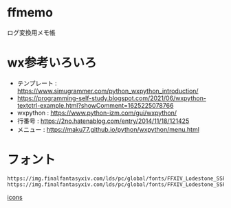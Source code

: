 # ffmemo
ログ変換用メモ帳

# wx参考いろいろ
* テンプレート : https://www.simugrammer.com/python_wxpython_introduction/
* https://programming-self-study.blogspot.com/2021/06/wxpython-textctrl-example.html?showComment=1625225078766
* wxpython : https://www.python-izm.com/gui/wxpython/
* 行番号 : https://2no.hatenablog.com/entry/2014/11/18/121425
* メニュー : https://maku77.github.io/python/wxpython/menu.html

# フォント
```
https://img.finalfantasyxiv.com/lds/pc/global/fonts/FFXIV_Lodestone_SSF.woff
https://img.finalfantasyxiv.com/lds/pc/global/fonts/FFXIV_Lodestone_SSF.ttf
```

[icons](https://thewakingsands.github.io/ffxiv-axis-font-icons/)
